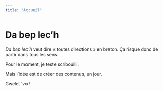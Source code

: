 ```yaml
---
title: "Accueil"
---
```

# Da bep lec’h

_Da bep lec’h_ veut dire « toutes directions » en breton. Ça risque donc de partir dans tous les sens.

Pour le moment, je teste scribouilli.

Mais l’idée est de créer des contenus, un jour.

Gwelet 'vo ! 